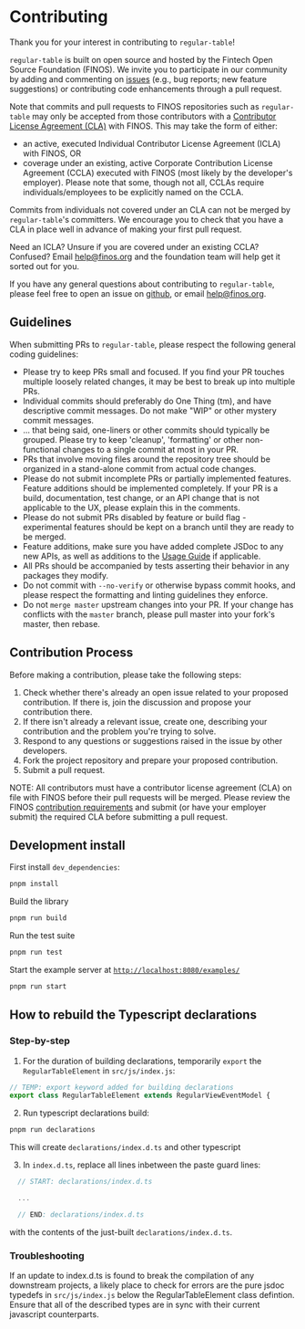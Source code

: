 # Contributing

Thank you for your interest in contributing to `regular-table`!

`regular-table` is built on open source and hosted by the Fintech Open Source
Foundation (FINOS). We invite you to participate in our community by adding and
commenting on [issues](https://github.com/finos/regular-table/issues) (e.g., bug
reports; new feature suggestions) or contributing code enhancements through a
pull request.

Note that commits and pull requests to FINOS repositories such as
`regular-table` may only be accepted from those contributors with a
[Contributor License Agreement (CLA)](https://finosfoundation.atlassian.net/wiki/spaces/FINOS/pages/75530375/Contribution+Compliance+Requirements#ContributionComplianceRequirements-ContributorLicenseAgreement)
with FINOS. This may take the form of either:

-   an active, executed Individual Contributor License Agreement (ICLA) with
    FINOS, OR
-   coverage under an existing, active Corporate Contribution License Agreement
    (CCLA) executed with FINOS (most likely by the developer's employer). Please
    note that some, though not all, CCLAs require individuals/employees to be
    explicitly named on the CCLA.

Commits from individuals not covered under an CLA can not be merged by
`regular-table`'s committers. We encourage you to check that you have a CLA in
place well in advance of making your first pull request.

Need an ICLA? Unsure if you are covered under an existing CCLA? Confused? Email
[help@finos.org](mailto:help@finos.org) and the foundation team will help get it
sorted out for you.

If you have any general questions about contributing to `regular-table`, please
feel free to open an issue on
[github](https://github.com/finos/regular-table/issues/new), or email
[help@finos.org](mailto:finos.org).

## Guidelines

When submitting PRs to `regular-table`, please respect the following general
coding guidelines:

-   Please try to keep PRs small and focused. If you find your PR touches
    multiple loosely related changes, it may be best to break up into multiple
    PRs.
-   Individual commits should preferably do One Thing (tm), and have descriptive
    commit messages. Do not make "WIP" or other mystery commit messages.
-   ... that being said, one-liners or other commits should typically be
    grouped. Please try to keep 'cleanup', 'formatting' or other non-functional
    changes to a single commit at most in your PR.
-   PRs that involve moving files around the repository tree should be organized
    in a stand-alone commit from actual code changes.
-   Please do not submit incomplete PRs or partially implemented features.
    Feature additions should be implemented completely. If your PR is a build,
    documentation, test change, or an API change that is not applicable to the
    UX, please explain this in the comments.
-   Please do not submit PRs disabled by feature or build flag - experimental
    features should be kept on a branch until they are ready to be merged.
-   Feature additions, make sure you have added complete JSDoc to any new APIs,
    as well as additions to the [Usage Guide]() if applicable.
-   All PRs should be accompanied by tests asserting their behavior in any
    packages they modify.
-   Do not commit with `--no-verify` or otherwise bypass commit hooks, and
    please respect the formatting and linting guidelines they enforce.
-   Do not `merge master` upstream changes into your PR. If your change has
    conflicts with the `master` branch, please pull master into your fork's
    master, then rebase.

## Contribution Process

Before making a contribution, please take the following steps:

1. Check whether there's already an open issue related to your proposed
   contribution. If there is, join the discussion and propose your contribution
   there.
2. If there isn't already a relevant issue, create one, describing your
   contribution and the problem you're trying to solve.
3. Respond to any questions or suggestions raised in the issue by other
   developers.
4. Fork the project repository and prepare your proposed contribution.
5. Submit a pull request.

NOTE: All contributors must have a contributor license agreement (CLA) on file
with FINOS before their pull requests will be merged. Please review the FINOS
[contribution requirements](https://community.finos.org/docs/governance/Software-Projects/contribution-compliance-requirements)
and submit (or have your employer submit) the required CLA before submitting a
pull request.

## Development install

First install `dev_dependencies`:

```bash
pnpm install
```

Build the library

```bash
pnpm run build
```

Run the test suite

```bash
pnpm run test
```

Start the example server at
[`http://localhost:8080/examples/`](http://localhost:8080/examples/)

```bash
pnpm run start
```

## How to rebuild the Typescript declarations

### Step-by-step

1. For the duration of building declarations, temporarily `export` the
   `RegularTableElement` in `src/js/index.js`:

```javascript
// TEMP: export keyword added for building declarations
export class RegularTableElement extends RegularViewEventModel {
```

2. Run typescript declarations build:

```bash
pnpm run declarations
```

This will create `declarations/index.d.ts` and other typescript

3. In `index.d.ts`, replace all lines inbetween the paste guard lines:

```javascript
  // START: declarations/index.d.ts

  ...

  // END: declarations/index.d.ts
```

with the contents of the just-built `declarations/index.d.ts`.

### Troubleshooting

If an update to index.d.ts is found to break the compilation of any downstream
projects, a likely place to check for errors are the pure jsdoc typedefs in
`src/js/index.js` below the RegularTableElement class defintion. Ensure that all
of the described types are in sync with their current javascript counterparts.
